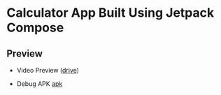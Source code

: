 # Calculator App Built Using Jetpack Compose


## Preview 

- Video Preview ([drive](https://drive.google.com/file/d/13ixBXLS5UzK0hdBAiOWL6sr8s9aP4odq/view?usp=drivesdk ))

- Debug APK [apk](/Calculator.apk)
